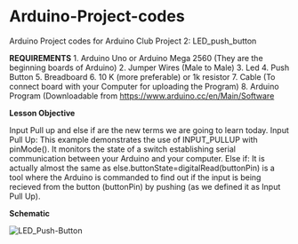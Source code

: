# Arduino-Project-codes

Arduino Project codes for Arduino Club
Project 2: LED_push_button

   **REQUIREMENTS**
    1. Arduino Uno or Arduino Mega 2560 (They are the beginning boards of Arduino)
    2. Jumper Wires (Male to Male)
    3. Led
    4. Push Button
    5. Breadboard
    6. 10 K (more preferable) or 1k resistor
    7. Cable (To connect board with your Computer for uploading the Program)
    8. Arduino Program (Downloadable from https://www.arduino.cc/en/Main/Software
    
   **Lesson Objective**
     
   Input Pull up and else if are the new terms we are going to learn today.
   Input Pull Up: This example demonstrates the use of INPUT_PULLUP with pinMode(). It monitors the state of a switch establishing serial communication between your Arduino and your computer.
   Else if: It is actually almost the same as else.buttonState=digitalRead(buttonPin) is a tool where the Arduino is commanded to find out if the input is being recieved from the button (buttonPin) by pushing (as we defined it as Input Pull Up).
   
   **Schematic**
   
   ![LED_Push-Button](https://cdn.instructables.com/FG7/2P82/IXQG0HO1/FG72P82IXQG0HO1.LARGE.jpg?auto=webp&fit=bounds)
   
